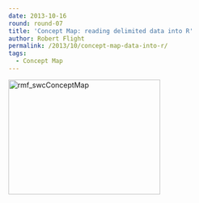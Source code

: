 ```yaml
---
date: 2013-10-16
round: round-07
title: 'Concept Map: reading delimited data into R'
author: Robert Flight
permalink: /2013/10/concept-map-data-into-r/
tags:
  - Concept Map
---
```

[<img class="alignnone size-medium wp-image-4787" alt="rmf_swcConceptMap" src="http://teaching.software-carpentry.org/wp-content/uploads/2013/10/rmf_swcConceptMap-e1381972927126-300x227.jpg" width="300" height="227" />][1]

 [1]: http://teaching.software-carpentry.org/wp-content/uploads/2013/10/rmf_swcConceptMap.jpg
